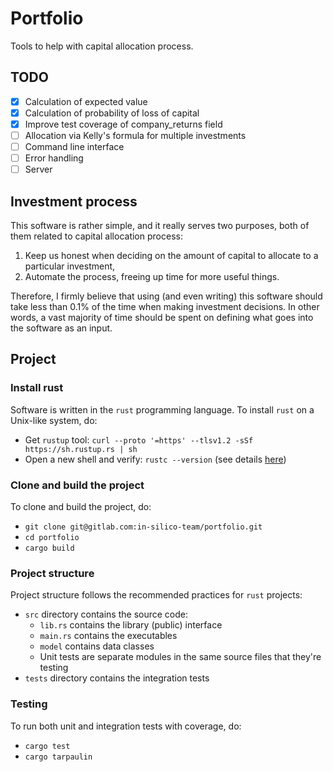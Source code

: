 # Portfolio

Tools to help with capital allocation process.

## TODO

- [x] Calculation of expected value
- [x] Calculation of probability of loss of capital
- [x] Improve test coverage of company_returns field
- [ ] Allocation via Kelly's formula for multiple investments
- [ ] Command line interface
- [ ] Error handling
- [ ] Server

## Investment process

This software is rather simple, and it really serves two purposes, both of them related to capital allocation process:
1. Keep us honest when deciding on the amount of capital to allocate to a particular investment,
2. Automate the process, freeing up time for more useful things.

Therefore, I firmly believe that using (and even writing) this software should take less than 0.1% of the time when
making investment decisions. In other words, a vast majority of time should be spent on defining what goes into the
software as an input.

## Project

### Install rust

Software is written in the `rust` programming language. To install `rust` on a Unix-like system, do:
- Get `rustup` tool: `curl --proto '=https' --tlsv1.2 -sSf https://sh.rustup.rs | sh`
- Open a new shell and verify: `rustc --version` (see details [here](https://www.rust-lang.org/tools/install))

### Clone and build the project

To clone and build the project, do:
- `git clone git@gitlab.com:in-silico-team/portfolio.git`
- `cd portfolio`
- `cargo build`

### Project structure

Project structure follows the recommended practices for `rust` projects:
- `src` directory contains the source code:
  - `lib.rs` contains the library (public) interface
  - `main.rs` contains the executables
  - `model` contains data classes
  - Unit tests are separate modules in the same source files that they're testing
- `tests` directory contains the integration tests

### Testing

To run both unit and integration tests with coverage, do:
- `cargo test`
- `cargo tarpaulin`
